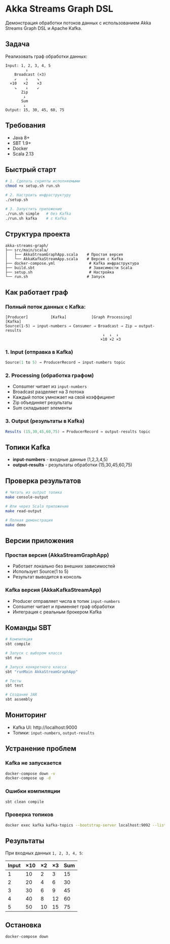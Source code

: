 # Akka Streams Graph DSL

Демонстрация обработки потоков данных с использованием Akka Streams Graph DSL и Apache Kafka.

## Задача

Реализовать граф обработки данных:
```
Input: 1, 2, 3, 4, 5
         ↓
    Broadcast (×3)
    ↙    ↓    ↘
  ×10   ×2    ×3
    ↘    ↓    ↙
       Zip
        ↓
       Sum
        ↓
Output: 15, 30, 45, 60, 75
```

## Требования

- Java 8+
- SBT 1.9+
- Docker
- Scala 2.13

## Быстрый старт

```bash
# 1. Сделать скрипты исполняемыми
chmod +x setup.sh run.sh

# 2. Настроить инфраструктуру
./setup.sh

# 3. Запустить приложение
./run.sh simple   # без Kafka
./run.sh kafka    # с Kafka
```

## Структура проекта

```
akka-streams-graph/
├── src/main/scala/
│   ├── AkkaStreamGraphApp.scala    # Простая версия
│   └── AkkaKafkaStreamApp.scala    # Версия с Kafka
├── docker-compose.yml               # Kafka инфраструктура
├── build.sbt                        # Зависимости Scala
├── setup.sh                         # Настройка
└── run.sh                          # Запуск
```

## Как работает граф

### Полный поток данных с Kafka:

```
[Producer]          [Kafka]           [Graph Processing]        [Kafka]
Source(1-5) → input-numbers → Consumer → Broadcast → Zip → output-results
                                           ↓  ↓  ↓
                                          ×10 ×2 ×3
```

### 1. Input (отправка в Kafka)
```scala
Source(1 to 5) → ProducerRecord → input-numbers topic
```

### 2. Processing (обработка графом)
- Consumer читает из `input-numbers`
- Broadcast разделяет на 3 потока
- Каждый поток умножает на свой коэффициент
- Zip объединяет результаты
- Sum складывает элементы

### 3. Output (результаты в Kafka)
```scala
Results (15,30,45,60,75) → ProducerRecord → output-results topic
```

## Топики Kafka

- **input-numbers** - входные данные (1,2,3,4,5)
- **output-results** - результаты обработки (15,30,45,60,75)

## Проверка результатов

```bash
# Читать из output топика
make console-output

# Или через Scala приложение
make read-output

# Полная демонстрация
make demo
```

## Версии приложения

### Простая версия (AkkaStreamGraphApp)
- Работает локально без внешних зависимостей
- Использует Source(1 to 5)
- Результат выводится в консоль

### Kafka версия (AkkaKafkaStreamApp)
- Producer отправляет числа в топик `input-numbers`
- Consumer читает и применяет граф обработки
- Интеграция с реальным брокером Kafka

## Команды SBT

```bash
# Компиляция
sbt compile

# Запуск с выбором класса
sbt run

# Запуск конкретного класса
sbt "runMain AkkaStreamGraphApp"

# Тесты
sbt test

# Создание JAR
sbt assembly
```

## Мониторинг

- Kafka UI: http://localhost:9000
- Топики: `input-numbers`, `output-results`

## Устранение проблем

### Kafka не запускается
```bash
docker-compose down -v
docker-compose up -d
```

### Ошибки компиляции
```bash
sbt clean compile
```

### Проверка топиков
```bash
docker exec kafka kafka-topics --bootstrap-server localhost:9092 --list
```

## Результаты

При входных данных `1, 2, 3, 4, 5`:

| Input | ×10 | ×2 | ×3 | Sum |
|-------|-----|----|----|-----|
| 1     | 10  | 2  | 3  | 15  |
| 2     | 20  | 4  | 6  | 30  |
| 3     | 30  | 6  | 9  | 45  |
| 4     | 40  | 8  | 12 | 60  |
| 5     | 50  | 10 | 15 | 75  |

## Остановка

```bash
docker-compose down
```
